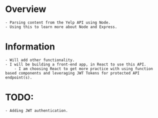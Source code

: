 # Overview

    - Parsing content from the Yelp API using Node.
    - Using this to learn more about Node and Express.

# Information

    - Will add other functionality.
    - I will be building a front-end app, in React to use this API.
        - I am choosing React to get more practice with using function based components and leveraging JWT Tokens for protected API endpoint(s).

# TODO:

    - Adding JWT authentication.
